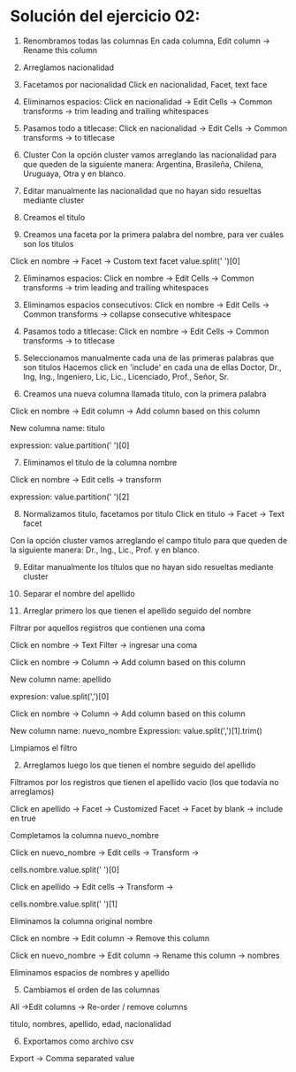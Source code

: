 # Solución del ejercicio 02:

1. Renombramos todas las columnas
En cada columna, Edit column -> Rename this column

2. Arreglamos nacionalidad

  1. Facetamos por nacionalidad
  Click en nacionalidad, Facet, text face

  2. Eliminamos espacios:
  Click en nacionalidad -> Edit Cells -> Common transforms -> trim leading and trailing whitespaces

  3. Pasamos todo a titlecase:
  Click en nacionalidad -> Edit Cells -> Common transforms -> to titlecase

  4. Cluster
  Con la opción cluster vamos arreglando las nacionalidad para que queden de la siguiente manera:
  Argentina, Brasileña, Chilena, Uruguaya, Otra y en blanco.

  5. Editar manualmente las nacionalidad que no hayan sido resueltas mediante cluster

3. Creamos el titulo

  1. Creamos una faceta por la primera palabra del nombre, para ver cuáles son los titulos

  Click en nombre -> Facet -> Custom text facet
  value.split(' ')[0]

  2. Eliminamos espacios:
  Click en nombre -> Edit Cells -> Common transforms -> trim leading and trailing whitespaces

  3. Eliminamos espacios consecutivos:
  Click en nombre -> Edit Cells -> Common transforms -> collapse consecutive whitespace

  4. Pasamos todo a titlecase:
  Click en nombre -> Edit Cells -> Common transforms -> to titlecase

  5. Seleccionamos manualmente cada una de las primeras palabras que son titulos
  Hacemos click en 'include' en cada una de ellas
  Doctor, Dr., Ing, Ing., Ingeniero, Lic, Lic., Licenciado, Prof., Señor, Sr.

  6. Creamos una nueva columna llamada titulo, con la primera palabra

  Click en nombre -> Edit column -> Add column based on this column

  New columna name: titulo

  expression: value.partition(' ')[0]

  7. Eliminamos el titulo de la columna nombre

  Click en nombre -> Edit cells -> transform

  expression: value.partition(' ')[2]

  8. Normalizamos titulo, facetamos por titulo
  Click en titulo -> Facet -> Text facet

  Con la opción cluster vamos arreglando el campo titulo para que queden de la siguiente manera:
  Dr., Ing., Lic., Prof. y en blanco.

  9. Editar manualmente los títulos que no hayan sido resueltas mediante cluster

4. Separar el nombre del apellido

  1. Arreglar primero los que tienen el apellido seguido del nombre

  Filtrar por aquellos registros que contienen una coma

  Click en nombre -> Text Filter -> ingresar una coma

  Click en nombre -> Column -> Add column based on this column

  New column name: apellido

  expresion: value.split(',')[0]

  Click en nombre -> Column -> Add column based on this column

  New column name: nuevo_nombre
  Expression: value.split(',')[1].trim()

  Limpiamos el filtro

  2. Arreglamos luego los que tienen el nombre seguido del apellido

  Filtramos por los registros que tienen el apellido vacio (los que todavía no arreglamos)

  Click en apellido -> Facet -> Customized Facet -> Facet by blank -> include en true

  Completamos la columna nuevo_nombre

  Click en nuevo_nombre -> Edit cells -> Transform ->

  cells.nombre.value.split(' ')[0]

  Click en apellido -> Edit cells -> Transform ->

  cells.nombre.value.split(' ')[1]

  Eliminamos la columna original nombre

  Click en nombre -> Edit column -> Remove this column

  Click en nuevo_nombre -> Edit column -> Rename this column -> nombres

  Eliminamos espacios de nombres y apellido

5. Cambiamos el orden de las columnas

All ->Edit columns -> Re-order / remove columns

titulo, nombres, apellido, edad, nacionalidad

6. Exportamos como archivo csv

Export -> Comma separated value
